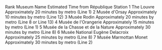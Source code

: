 Rank	Museum Name	Estimated Time from République Station
1	The Louvre	Approximately 20 minutes by metro (Line 1)
2	Musée d'Orsay	Approximately 10 minutes by metro (Line 12)
3	Musée Rodin	Approximately 20 minutes by metro (Line 8 or Line 13)
4	Musée de l'Orangerie	Approximately 15 minutes by metro (Line 1)
5	Musée de la Chasse et de la Nature	Approximately 30 minutes by metro (Line 8)
6	Musée National Eugène Delacroix	Approximately 25 minutes by metro (Line 8)
7	Musée Marmottan Monet	Approximately 30 minutes by metro (Line 2)
